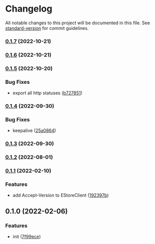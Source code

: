 # Changelog

All notable changes to this project will be documented in this file. See [standard-version](https://github.com/conventional-changelog/standard-version) for commit guidelines.

### [0.1.7](https://github.com/BlackGlory/estore-js/compare/v0.1.6...v0.1.7) (2022-10-21)

### [0.1.6](https://github.com/BlackGlory/estore-js/compare/v0.1.5...v0.1.6) (2022-10-21)

### [0.1.5](https://github.com/BlackGlory/estore-js/compare/v0.1.4...v0.1.5) (2022-10-20)


### Bug Fixes

* export all http statuses ([b727851](https://github.com/BlackGlory/estore-js/commit/b727851f29962c6627d68432d3c23a9f723bb172))

### [0.1.4](https://github.com/BlackGlory/estore-js/compare/v0.1.3...v0.1.4) (2022-09-30)


### Bug Fixes

* keepalive ([25a0864](https://github.com/BlackGlory/estore-js/commit/25a0864c1e2a5feb403d12561ff5591962a8abc4))

### [0.1.3](https://github.com/BlackGlory/estore-js/compare/v0.1.2...v0.1.3) (2022-09-30)

### [0.1.2](https://github.com/BlackGlory/estore-js/compare/v0.1.1...v0.1.2) (2022-08-01)

### [0.1.1](https://github.com/BlackGlory/estore-js/compare/v0.1.0...v0.1.1) (2022-02-10)


### Features

* add Accept-Version to EStoreClient ([192397b](https://github.com/BlackGlory/estore-js/commit/192397bf809a0ebfca8e046ab9abad5d40ce970d))

## 0.1.0 (2022-02-06)


### Features

* init ([7f99ece](https://github.com/BlackGlory/estore-js/commit/7f99ece1cc72666b3d126d972a072a7ed03f027b))

